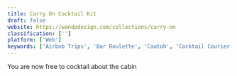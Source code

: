 ```yaml
---
title: Carry On Cocktail Kit
draft: false 
website: https://wandpdesign.com/collections/carry-on
classification: ['']
platform: ['Web']
keywords: ['Airbnb Trips', 'Bar Roulette', 'Cautoh', 'Cocktail Courier', 'Cocktail Flow', 'Cratejoy', 'Decidr', 'Drinkworks', 'Ginventory', 'LynQ - The People Compass', 'MyResolutions', 'Nation Finder', 'OsmAnd', 'SaloonBox', 'Trophy Cocktail', 'VoyageUp', 'Weird Friends Game', 'Would You Rather. A Newsletter.', 'should-i-cli']
---
```

You are now free to cocktail about the cabin